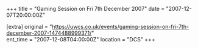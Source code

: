 +++
title = "Gaming Session on Fri 7th December 2007"
date = "2007-12-07T20:00:00Z"

[extra]
original = "https://uwcs.co.uk/events/gaming-session-on-fri-7th-december-2007-1474488999371/"    
ent_time = "2007-12-08T04:00:00Z"
location = "DCS"
+++



